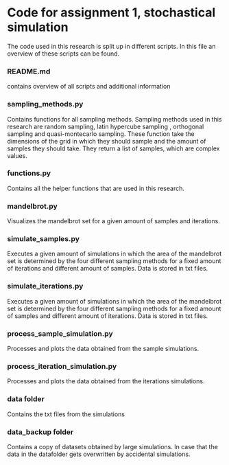 # Code for assignment 1, stochastical simulation 

The code used in this research is split up in different scripts. In this file an overview of these scripts can be found. 

### README.md
contains overview of all scripts and additional information

### sampling_methods.py
Contains functions for all sampling methods. Sampling methods used in this research are random sampling, latin hypercube sampling , orthogonal sampling and quasi-montecarlo sampling. These function take the dimensions of the grid in which they should sample and the amount of samples they should take. They return a list of samples, which are complex values.

### functions.py
Contains all the helper functions that are used in this research. 

### mandelbrot.py
Visualizes the mandelbrot set for a given amount of samples and iterations.

### simulate_samples.py
Executes a given amount of simulations in which the area of the mandelbrot set is determined by the four different sampling methods for a fixed amount of iterations and different amount of samples. Data is stored in txt files. 

### simulate_iterations.py
Executes a given amount of simulations in which the area of the mandelbrot set is determined by the four different sampling methods for a fixed amount of samples and different amount of iterations. Data is stored in txt files.

### process_sample_simulation.py
Processes and plots the data obtained from the sample simulations. 


### process_iteration_simulation.py
Processes and plots the data obtained from the iterations simulations.

### data folder
Contains the txt files from the simulations

### data_backup folder
Contains a copy of datasets obtained by large simulations. In case that the data in the datafolder gets overwritten by accidental simulations. 


